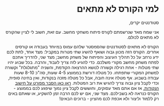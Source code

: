 <div dir='rtl' lang='he'>

למי הקורס לא מתאים
==================

סטודנטים יקרים,

אני שמח מאד שנרשמתם לקורס פיתוח משחקי מחשב.
עם זאת, חשוב לי לציין שהקורס לא מתאים לכולם.

הקורס לא מתאים לסטודנטים שהסמסטר שלהם עמוס במיוחד בעבודה או קורסים אחרים.
הקורס הזה מכוון גבוה ושואף להשיג שתי מטרות במקביל: 
 מצד אחד, לתת לכם ידע נרחב על כל תהליך העיצוב והפיתוח של משחק מחשב;
מצד שני, להדריך אתכם לפתח משחק מחשב מקורי משלכם.
כדי להגיע לזה צריך לעבוד, והרבה.
בכל שבוע יהיו שתי מטלות - אחת רגילה וקשורה לנושא ההרצאה הקודמת,
והשניה "מתגלגלת" וקשורה למשחק המקורי שתפתחו.
כל מטלה דורשת בממוצע 4-5 שעות, סה"כ 8-10 שעות עבודה בשבוע.
אף מטלה אינה חובה, אבל כל מטלה מזכה בנקודות, ואין בחינה סופית,
וכדי לקבל ציון גבוה צריך להגיש את רוב המטלות.
[ראו כאן הסבר מפורט על חישוב הנקודות.](grade-rules.md)
אז אם אתם מאד עסוקים, וחוששים לקבל ציון נמוך שיפגע לכם בממוצע - הקורס כנראה לא בשבילכם.
מצד שני, אם יש לכם הרבה זמן להשקיע, או שאתם באים רק ללמוד וליצור ולא אכפת לכם מהציון - ברוכים הבאים!

</div>
